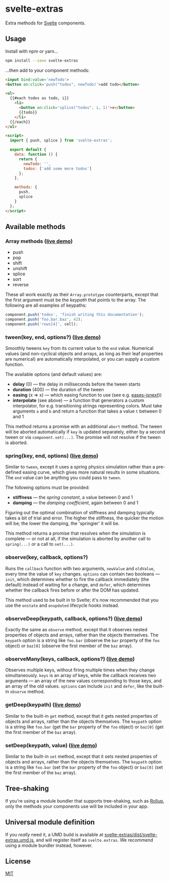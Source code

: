 # svelte-extras

Extra methods for [Svelte](https://svelte.technology) components.

## Usage

Install with npm or yarn...

```bash
npm install --save svelte-extras
```

...then add to your component methods:

```html
<input bind:value='newTodo'>
<button on:click='push("todos", newTodo)'>add todo</button>

<ul>
  {{#each todos as todo, i}}
    <li>
      <button on:click='splice("todos", i, 1)'>x</button>
      {{todo}}
    </li>
  {{/each}}
</ul>

<script>
  import { push, splice } from 'svelte-extras';

  export default {
    data: function () {
      return {
        newTodo: '',
        todos: ['add some more todos']
      };
    },

    methods: {
      push,
      splice
    }
  };
</script>
```

## Available methods

### Array methods ([live demo](https://svelte.technology/repl?gist=30b8d79ac7a7ce11076df68366cc0134))

* push
* pop
* shift
* unshift
* splice
* sort
* reverse

These all work exactly as their `Array.prototype` counterparts, except that the first argument must be the *keypath* that points to the array. The following are all examples of keypaths:

```js
component.push('todos', 'finish writing this documentation');
component.push('foo.bar.baz', 42);
component.push('rows[4]', cell);
```

### tween(key, end, options?) ([live demo](https://svelte.technology/repl?gist=f3d3c58264886987afcf09a0c8e07776))

Smoothly tweens `key` from its current value to the `end` value. Numerical values (and non-cyclical objects and arrays, as long as their leaf properties are numerical) are automatically interpolated, or you can supply a custom function.

The available options (and default values) are:

* **delay** (0) — the delay in milliseconds before the tween starts
* **duration** (400) — the duration of the tween
* **easing** (x => x) — which easing function to use (see e.g. [eases-jsnext](https://github.com/rollup/eases-jsnext)))
* **interpolate** (see above) — a function that generators a custom interpolator, for e.g. transitioning strings representing colors. Must take arguments `a` and `b` and return a function that takes a value `t` between 0 and 1

This method returns a promise with an additional `abort` method. The tween will be aborted automatically if `key` is updated separately, either by a second tween or via `component.set(...)`. The promise will not resolve if the tween is aborted.

### spring(key, end, options) ([live demo](https://svelte.technology/repl?gist=8def8776479d3d74b3b2829af3b01074))

Similar to `tween`, except it uses a spring physics simulation rather than a pre-defined easing curve, which gives more natural results in some situations. The `end` value can be anything you could pass to `tween`.

The following options must be provided:

* **stiffness** — the *spring constant*, a value between 0 and 1
* **damping** — the *damping coefficient*, again between 0 and 1

Figuring out the optimal combination of stiffness and damping typically takes a bit of trial and error. The higher the stiffness, the quicker the motion will be; the lower the damping, the 'springier' it will be.

This method returns a promise that resolves when the simulation is complete — or not at all, if the simulation is aborted by another call to `spring(...)` or a call to `set(...)`.


### observe(key, callback, options?)

Runs the `callback` function with two arguments, `newValue` and `oldValue`, every time the value of `key` changes. `options` can contain two booleans — `init`, which determines whether to fire the callback immediately (the default) instead of waiting for a change, and `defer`, which determines whether the callback fires before or after the DOM has updated.

This method used to be built in to Svelte; it's now recommended that you use the `onstate` and `onupdated` lifecycle hooks instead.


### observeDeep(keypath, callback, options?) ([live demo](https://svelte.technology/repl?gist=589949dc19c7dea17deb6c06243ba66d))

Exactly the same as `observe` method, except that it observes nested properties of objects and arrays, rather than the objects themselves. The `keypath` option is a string like `foo.bar` (observe the `bar` property of the `foo` object) or `baz[0]` (observe the first member of the `baz` array).


### observeMany(keys, callback, options?) ([live demo](https://svelte.technology/repl?gist=bdb1eb4553e87e191884d32c84355852))

Observes multiple keys, without firing multiple times when they change simultaneously. `keys` is an array of keys, while the callback receives two arguments — an array of the new values corresponding to those keys, and an array of the old values. `options` can include `init` and `defer`, like the built-in `observe` method.


### getDeep(keypath) ([live demo](https://svelte.technology/repl?gist=3b32e284732a6297fc49a213930a3cf0))

Similar to the built-in `get` method, except that it gets nested properties of objects and arrays, rather than the objects themselves. The `keypath` option is a string like `foo.bar` (get the `bar` property of the `foo` object) or `baz[0]` (get the first member of the `baz` array).


### setDeep(keypath, value) ([live demo](https://svelte.technology/repl?gist=6dc00bf661849b14ac79439d91becd6d))

Similar to the built-in `set` method, except that it sets nested properties of objects and arrays, rather than the objects themselves. The `keypath` option is a string like `foo.bar` (set the `bar` property of the `foo` object) or `baz[0]` (set the first member of the `baz` array).


## Tree-shaking

If you're using a module bundler that supports tree-shaking, such as [Rollup](https://rollupjs.org), only the methods your components use will be included in your app.


## Universal module definition

If you *really* need it, a UMD build is available at [svelte-extras/dist/svelte-extras.umd.js](https://unpkg.com/svelte-extras/dist/svelte-extras.umd.js), and will register itself as `svelte.extras`. We recommend using a module bundler instead, however.


## License

[MIT](LICENSE)
